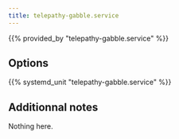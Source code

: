 ```yaml
---
title: telepathy-gabble.service
---
```


{{% provided_by "telepathy-gabble.service" %}}

## Options

{{% systemd_unit "telepathy-gabble.service" %}}

## Additionnal notes

Nothing here.